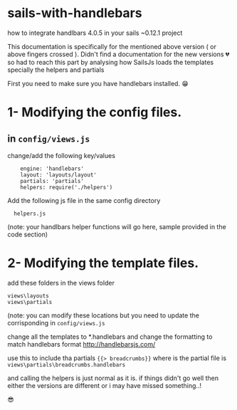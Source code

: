# sails-with-handlebars
how to integrate handlbars 4.0.5 in your sails ~0.12.1 project 

This documentation is specifically for the mentioned above version ( or above fingers crossed ). Didn't find a documentation for the new versions :broken_heart: so had to reach this part by analysing how SailsJs loads the templates specially the helpers and partials 

First you need to make sure you have handlebars installed. :grin:

1- Modifying the config files.
==============================
in `config/views.js`
------------------

change/add the following key/values
```
    engine: 'handlebars'
    layout: 'layouts/layout'
    partials: 'partials'
    helpers: require('./helpers')
```

Add the following js file in the same config directory
```
  helpers.js
```
(note: your handlbars helper functions will go here, sample provided in the code section)

2- Modifying the template files.
==============================
add these folders in the views folder
```
views\layouts
views\partials
```
(note: you can modify these locations but you need to update the corrisponding in `config/views.js`

change all the templates to *.handlebars and change the formatting to match handlebars format http://handlebarsjs.com/ 


use this to include tha partials `{{> breadcrumbs}}` where is the partial file is 
`views\partials\breadcrumbs.handlebars`

and calling the helpers is just normal as it is. if things didn't go well then either the versions are different or i may have missed something..!

:sunglasses:
